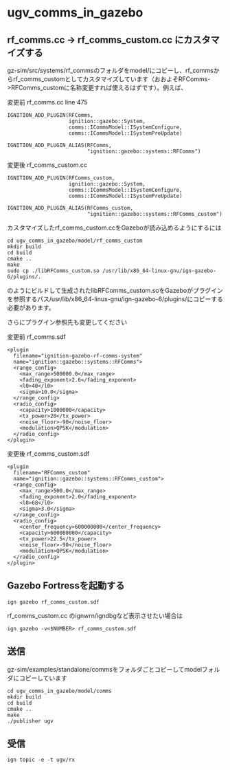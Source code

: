 # ugv_comms_in_gazebo

## rf_comms.cc -> rf_comms_custom.cc にカスタマイズする
gz-sim/src/systems/rf_commsのフォルダをmodel/にコピーし、rf_commsからrf_comms_customとしてカスタマイズしています（おおよそRFComms->RFComms_customに名称変更すれば使えるはずです）。例えば、

変更前 rf_comms.cc line 475
```
IGNITION_ADD_PLUGIN(RFComms,
                    ignition::gazebo::System,
                    comms::ICommsModel::ISystemConfigure,
                    comms::ICommsModel::ISystemPreUpdate)

IGNITION_ADD_PLUGIN_ALIAS(RFComms,
                          "ignition::gazebo::systems::RFComms")
```

変更後 rf_comms_custom.cc
```
IGNITION_ADD_PLUGIN(RFComms_custom,
                    ignition::gazebo::System,
                    comms::ICommsModel::ISystemConfigure,
                    comms::ICommsModel::ISystemPreUpdate)

IGNITION_ADD_PLUGIN_ALIAS(RFComms_custom,
                          "ignition::gazebo::systems::RFComms_custom")
```

カスタマイズしたrf_comms_custom.ccをGazeboが読み込めるようにするには
```
cd ugv_comms_in_gazebo/model/rf_comms_custom
mkdir build 
cd build 
cmake ..
make
sudo cp ./libRFComms_custom.so /usr/lib/x86_64-linux-gnu/ign-gazebo-6/plugins/.
```
のようにビルドして生成されたlibRFComms_custom.soをGazeboがプラグインを参照するパス/usr/lib/x86_64-linux-gnu/ign-gazebo-6/plugins/にコピーする必要があります。

さらにプラグイン参照先も変更してください

変更前 rf_comms.sdf
```
<plugin
  filename="ignition-gazebo-rf-comms-system"
  name="ignition::gazebo::systems::RFComms">
  <range_config>
    <max_range>500000.0</max_range>
    <fading_exponent>2.6</fading_exponent>
    <l0>40</l0>
    <sigma>10.0</sigma>
  </range_config>
  <radio_config>
    <capacity>1000000</capacity>
    <tx_power>20</tx_power>
    <noise_floor>-90</noise_floor>
    <modulation>QPSK</modulation>
  </radio_config>
</plugin>
```

変更後 rf_comms_custom.sdf
```
<plugin
  filename="RFComms_custom"
  name="ignition::gazebo::systems::RFComms_custom">
  <range_config>
    <max_range>500.0</max_range>
    <fading_exponent>2.0</fading_exponent>
    <l0>68</l0>
    <sigma>3.0</sigma>
  </range_config>
  <radio_config>
    <center_frequency>600000000</center_frequency>
    <capacity>600000000</capacity>
    <tx_power>22.5</tx_power>
    <noise_floor>-90</noise_floor>
    <modulation>QPSK</modulation>
  </radio_config>
</plugin>
```

## Gazebo Fortressを起動する
```
ign gazebo rf_comms_custom.sdf
```

rf_comms_custom.cc のignwrn/igndbgなど表示させたい場合は
```
ign gazebo -v<$NUMBER> rf_comms_custom.sdf
```

## 送信
gz-sim/examples/standalone/commsをフォルダごとコピーしてmodelフォルダにコピーしています
```
cd ugv_comms_in_gazebo/model/comms
mkdir build
cd build
cmake ..
make
./publisher ugv
```
## 受信
```
ign topic -e -t ugv/rx
```
